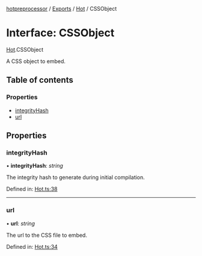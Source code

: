 [hotpreprocessor](../README.md) / [Exports](../modules.md) / [Hot](../modules/hot.md) / CSSObject

# Interface: CSSObject

[Hot](../modules/hot.md).CSSObject

A CSS object to embed.

## Table of contents

### Properties

- [integrityHash](hot.cssobject.md#integrityhash)
- [url](hot.cssobject.md#url)

## Properties

### integrityHash

• **integrityHash**: *string*

The integrity hash to generate during initial compilation.

Defined in: [Hot.ts:38](https://github.com/OurFreeLight/HotPreprocessor/blob/3f45061/src/Hot.ts#L38)

___

### url

• **url**: *string*

The url to the CSS file to embed.

Defined in: [Hot.ts:34](https://github.com/OurFreeLight/HotPreprocessor/blob/3f45061/src/Hot.ts#L34)
